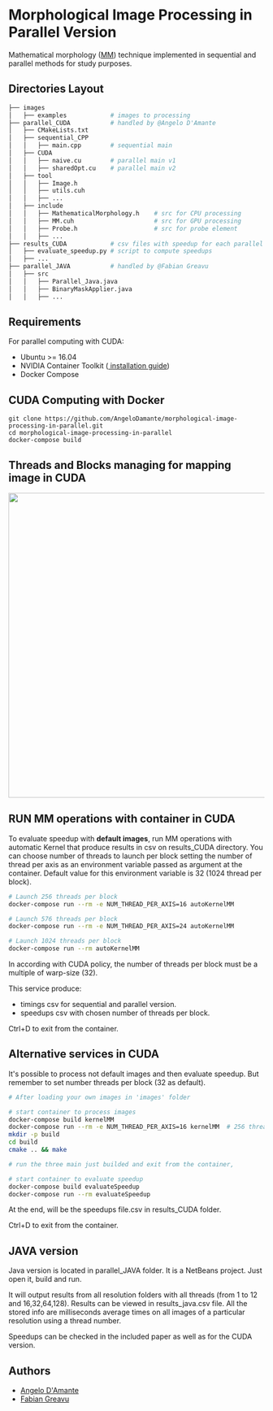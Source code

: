 # Morphological Image Processing in Parallel Version
Mathematical morphology (<a href="https://en.wikipedia.org/wiki/Mathematical_morphology">MM</a>) technique implemented in sequential and parallel methods for study purposes.

## Directories Layout
```bash 
├── images
│   ├── examples            # images to processing
├── parallel_CUDA           # handled by @Angelo D'Amante
│   ├── CMakeLists.txt
│   ├── sequential_CPP
│   │   ├── main.cpp        # sequential main
│   ├── CUDA
│   │   ├── naive.cu        # parallel main v1
│   │   ├── sharedOpt.cu    # parallel main v2
│   ├── tool                
│   │   ├── Image.h
│   │   ├── utils.cuh
│   │   ├── ...
│   ├── include         
│   │   ├── MathematicalMorphology.h    # src for CPU processing 
│   │   ├── MM.cuh                      # src for GPU processing
│   │   ├── Probe.h                     # src for probe element
│   │   ├── ...
├── results_CUDA            # csv files with speedup for each parallel version
│   ├── evaluate_speedup.py # script to compute speedups
│   ├── ...
├── parallel_JAVA           # handled by @Fabian Greavu
│   ├── src                 
│   │   ├── Parallel_Java.java
│   │   ├── BinaryMaskApplier.java
│   │   ├── ...
```

## Requirements 
For parallel computing with CUDA:
- Ubuntu >= 16.04
- NVIDIA Container Toolkit (<a href="https://docs.nvidia.com/datacenter/cloud-native/container-toolkit/install-guide.html#docker"> installation guide</a>)
- Docker Compose

## CUDA Computing with Docker
```
git clone https://github.com/AngeloDamante/morphological-image-processing-in-parallel.git
cd morphological-image-processing-in-parallel
docker-compose build
```

## Threads and Blocks managing for mapping image in CUDA
<p align="center">
  <img src="https://user-images.githubusercontent.com/62060759/113345604-f996f580-9332-11eb-8df0-9f7e1cd3db48.png" width="600"/>
</p>

## RUN MM operations with container in CUDA
To evaluate speedup with **default images**, run MM operations with automatic Kernel that produce results in csv on results_CUDA directory. You can choose number of threads to launch per block setting the number of thread per axis as an environment variable passed as argument at the container. Default value for this environment variable is 32 (1024 thread per block).  
```bash
# Launch 256 threads per block
docker-compose run --rm -e NUM_THREAD_PER_AXIS=16 autoKernelMM

# Launch 576 threads per block
docker-compose run --rm -e NUM_THREAD_PER_AXIS=24 autoKernelMM

# Launch 1024 threads per block
docker-compose run --rm autoKernelMM
```
In according with CUDA policy, the number of threads per block must be a multiple of warp-size (32).

This service produce:
- timings csv for sequential and parallel version. 
- speedups csv with chosen number of threads per block.

Ctrl+D to exit from the container.

## Alternative services in CUDA
It's possible to process not default images and then evaluate speedup. But remember to set number threads per block (32 as default).
```bash
# After loading your own images in 'images' folder

# start container to process images
docker-compose build kernelMM
docker-compose run --rm -e NUM_THREAD_PER_AXIS=16 kernelMM  # 256 thread per block for example
mkdir -p build
cd build
cmake .. && make

# run the three main just builded and exit from the container, 

# start container to evaluate speedup
docker-compose build evaluateSpeedup
docker-compose run --rm evaluateSpeedup
```
At the end, will be the speedups file.csv in results_CUDA folder.

Ctrl+D to exit from the container.

## JAVA version

Java version is located in parallel_JAVA folder. It is a NetBeans project.
Just open it, build and run.

It will output results from all resolution folders with all threads (from 1 to 12 and 16,32,64,128).
Results can be viewed in results_java.csv file. All the stored info are milliseconds average times on all images of a particular resolution using a thread number.

Speedups can be checked in the included paper as well as for the CUDA version.

## Authors
+ <a href="https://github.com/AngeloDamante"> Angelo D'Amante </a>
+ <a href="https://github.com/fabian57fabian"> Fabian Greavu </a>

